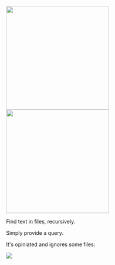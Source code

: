 <img src="https://i.imgur.com/oa07It1.jpg" width="280">

<img src="https://i.imgur.com/I7y0jVD.jpg" width="280">

Find text in files, recursively.

Simply provide a query.

It's opiniated and ignores some files:

![](https://i.imgur.com/d3eZaTJ.jpg)